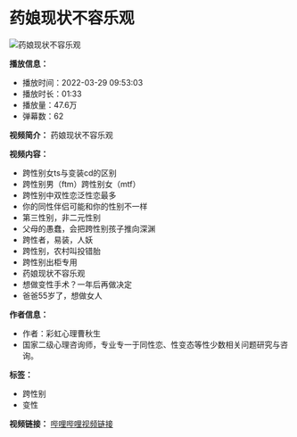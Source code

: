 # 药娘现状不容乐观

![药娘现状不容乐观](//i1.hdslb.com/bfs/archive/2032401bc3fad0f9fc7277243ea9e2fba72f2f65.jpg@100w_100h_1c.webp)

**播放信息：**
- 播放时间：2022-03-29 09:53:03
- 播放时长：01:33
- 播放量：47.6万
- 弹幕数：62

**视频简介：**
药娘现状不容乐观

**视频内容：**
- 跨性别女ts与变装cd的区别
- 跨性别男（ftm）跨性别女（mtf）
- 跨性别中双性恋泛性恋最多
- 你的同性伴侣可能和你的性别不一样
- 第三性别，非二元性别
- 父母的愚蠢，会把跨性别孩子推向深渊
- 跨性者，易装，人妖
- 跨性别，农村叫投错胎
- 跨性别出柜专用
- 药娘现状不容乐观
- 想做变性手术？一年后再做决定
- 爸爸55岁了，想做女人

**作者信息：**
- 作者：彩虹心理曹秋生
- 国家二级心理咨询师，专业专一于同性恋、性变态等性少数相关问题研究与咨询。

**标签：**
- 跨性别
- 变性

**视频链接：**
[哔哩哔哩视频链接](//www.bilibili.com)